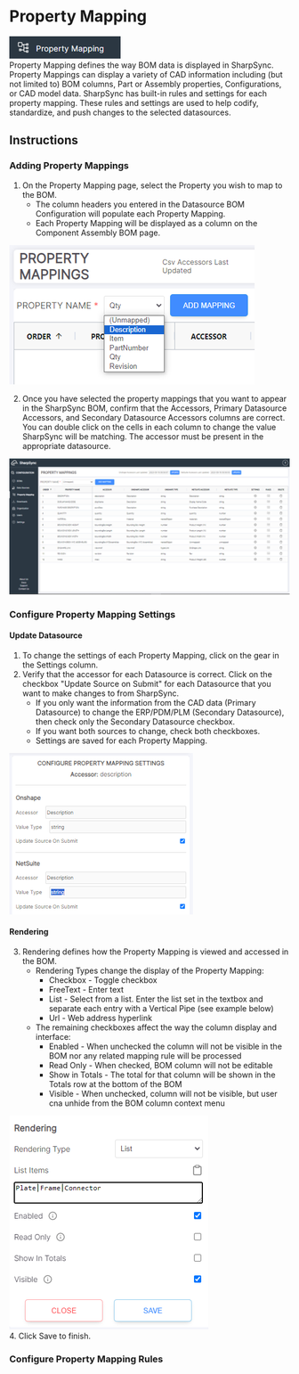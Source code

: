 # Property Mapping
![Alt text](../images/PropertyMapping.png "Property Mapping")  
Property Mapping defines the way BOM data is displayed in SharpSync. Property Mappings can display a variety of CAD information including (but not limited to) BOM columns, Part or Assembly properties, Configurations, or CAD model data. SharpSync has built-in rules and settings for each property mapping. These rules and settings are used to help codify, standardize, and push changes to the selected datasources.

## Instructions
### Adding Property Mappings
1. On the Property Mapping page, select the Property you wish to map to the BOM.	
    * The column headers you entered in the Datasource BOM Configuration will populate each Property Mapping.
	* Each Property Mapping will be displayed as a column on the Component Assembly BOM page.

![Alt text](../images/PropertyMapping1.png "Select Property Mapping")

2. Once you have selected the property mappings that you want to appear in the SharpSync BOM, confirm that the Accessors, Primary Datasource Accessors, and Secondary Datasource Accessors columns are correct. You can double click on the cells in each column to change the value SharpSync will be matching. The accessor must be present in the appropriate datasource.

![Alt text](../images/PropertyMapping2.png "Check Accessors")
### Configure Property Mapping Settings
#### Update Datasource
1. To change the settings of each Property Mapping, click on the gear in the Settings column.
2. Verify that the accessor for each Datasource is correct. Click on the checkbox "Update Source on Submit" for each Datasource that you want to make changes to from SharpSync.
    * If you only want the information from the CAD data (Primary Datasource) to change the ERP/PDM/PLM (Secondary Datasource), then check only the Secondary Datasource checkbox.
    * If you want both sources to change, check both checkboxes.
    * Settings are saved for each Property Mapping.

![Alt text](../images/PropertyMapping3.png "Select Source")
#### Rendering
3. Rendering defines how the Property Mapping is viewed and accessed in the BOM.
    * Rendering Types change the display of the Property Mapping:
        * Checkbox - Toggle checkbox
        * FreeText - Enter text
        * List - Select from a list. Enter the list set in the textbox and separate each entry with a Vertical Pipe (see example below)
        * Url - Web address hyperlink
    * The remaining checkboxes affect the way the column display and interface:
        * Enabled - When unchecked the column will not be visible in the BOM nor any related mapping rule will be processed
        * Read Only - When checked, BOM column will not be editable
        * Show in Totals - The total for that column will be shown in the Totals row at the bottom of the BOM
        * Visible - When unchecked, column will not be visible, but user cna unhide from the BOM column context menu

![Alt text](../images/PropertyMapping4.png "Rendering")  
4. Click Save to finish.
### Configure Property Mapping Rules